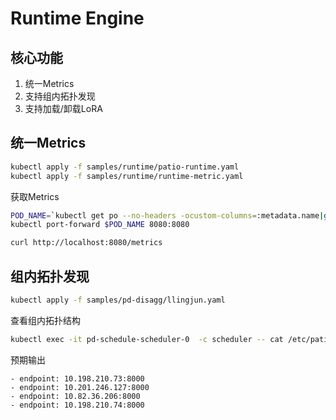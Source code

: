 # Runtime Engine  

## 核心功能
1. 统一Metrics
2. 支持组内拓扑发现
3. 支持加载/卸载LoRA

## 统一Metrics
```bash
kubectl apply -f samples/runtime/patio-runtime.yaml
kubectl apply -f samples/runtime/runtime-metric.yaml
```
获取Metrics
```bash
POD_NAME=`kubectl get po --no-headers -ocustom-columns=:metadata.name|grep runtime-metric-example`
kubectl port-forward $POD_NAME 8080:8080

curl http://localhost:8080/metrics
```

## 组内拓扑发现
```bash
kubectl apply -f samples/pd-disagg/llingjun.yaml
```
查看组内拓扑结构
```bash
kubectl exec -it pd-schedule-scheduler-0  -c scheduler -- cat /etc/patio/instance-config.yaml
```
预期输出
```text
- endpoint: 10.198.210.73:8000
- endpoint: 10.201.246.127:8000
- endpoint: 10.82.36.206:8000
- endpoint: 10.198.210.74:8000
```